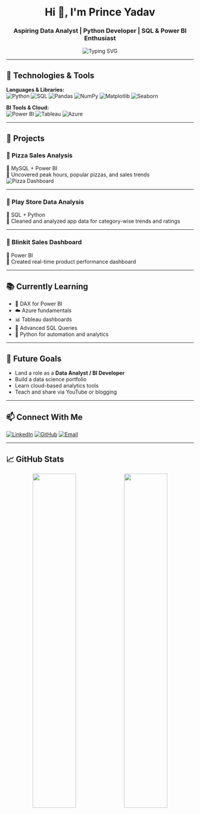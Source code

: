 <h1 align="center">Hi 👋, I'm Prince Yadav</h1>
<h3 align="center">Aspiring Data Analyst | Python Developer | SQL & Power BI Enthusiast</h3>

<p align="center">
  <img src="https://readme-typing-svg.herokuapp.com?font=Fira+Code&size=22&pause=1000&color=0A8FBC&center=true&vCenter=true&width=435&lines=Turning+data+into+insights...;SQL+%7C+Python+%7C+Power+BI+%7C+Azure+%7C+Tableau" alt="Typing SVG" />
</p>

---

## 🚀 Technologies & Tools

**Languages & Libraries:**  
![Python](https://img.shields.io/badge/Python-3776AB?style=for-the-badge&logo=python&logoColor=white)
![SQL](https://img.shields.io/badge/SQL-336791?style=for-the-badge&logo=postgresql&logoColor=white)
![Pandas](https://img.shields.io/badge/Pandas-150458?style=for-the-badge&logo=pandas&logoColor=white)
![NumPy](https://img.shields.io/badge/Numpy-013243?style=for-the-badge&logo=numpy&logoColor=white)
![Matplotlib](https://img.shields.io/badge/Matplotlib-11557C?style=for-the-badge&logo=matplotlib&logoColor=white)
![Seaborn](https://img.shields.io/badge/Seaborn-3C5CAA?style=for-the-badge)

**BI Tools & Cloud:**  
![Power BI](https://img.shields.io/badge/Power%20BI-F2C811?style=for-the-badge&logo=powerbi&logoColor=black)
![Tableau](https://img.shields.io/badge/Tableau-E97627?style=for-the-badge&logo=tableau&logoColor=white)
![Azure](https://img.shields.io/badge/Azure-0078D4?style=for-the-badge&logo=microsoftazure&logoColor=white)

---

## 🧩 Projects

### 📌 Pizza Sales Analysis  
🔹 MySQL + Power BI  
🔹 Uncovered peak hours, popular pizzas, and sales trends  
![Pizza Dashboard](https://github.com/PRINCEYAD1/Pizza_Sales_Analysis/blob/main/pizza_dashboard.png?raw=true)

---

### 📌 Play Store Data Analysis  
🔹 SQL + Python  
🔹 Cleaned and analyzed app data for category-wise trends and ratings

---

### 📌 Blinkit Sales Dashboard  
🔹 Power BI  
🔹 Created real-time product performance dashboard

---

## 📚 Currently Learning

- 📘 DAX for Power BI
- ☁️ Azure fundamentals
- 📊 Tableau dashboards
- 🧮 Advanced SQL Queries
- 🐍 Python for automation and analytics

---

## 🎯 Future Goals

- Land a role as a **Data Analyst / BI Developer**  
- Build a data science portfolio  
- Learn cloud-based analytics tools  
- Teach and share via YouTube or blogging

---

## 📫 Connect With Me

[![LinkedIn](https://img.shields.io/badge/LinkedIn-Connect-blue?style=for-the-badge&logo=linkedin)](https://www.linkedin.com/in/yourlinkedinusername)
[![GitHub](https://img.shields.io/badge/GitHub-Follow-black?style=for-the-badge&logo=github)](https://github.com/PrinceYadav)
[![Email](https://img.shields.io/badge/Email-Send-blue?style=for-the-badge&logo=gmail)](mailto:your.email@example.com)

---

## 📈 GitHub Stats

<p align="center">
  <img src="https://github-readme-stats.vercel.app/api?username=PrinceYadav&show_icons=true&theme=tokyonight" width="48%"/>
  <img src="https://github-readme-streak-stats.herokuapp.com/?user=PrinceYadav&theme=tokyonight" width="48%"/>
</p>


